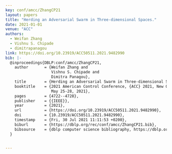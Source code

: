 ```yaml
---
key: conf/amcc/ZhangCP21
layout: papers
title: "Herding an Adversarial Swarm in Three-dimensional Spaces."
date: 2021-01-01
venue: "ACC"
authors:
  - Weifan Zhang
  - Vishnu S. Chipade
  - dimitrapanagou
link: https://doi.org/10.23919/ACC50511.2021.9482990
bib: |-
  @inproceedings{DBLP:conf/amcc/ZhangCP21,
    author       = {Weifan Zhang and
                    Vishnu S. Chipade and
                    Dimitra Panagou},
    title        = {Herding an Adversarial Swarm in Three-dimensional Spaces},
    booktitle    = {2021 American Control Conference, {ACC} 2021, New Orleans, LA, USA,
                    May 25-28, 2021},
    pages        = {4722--4728},
    publisher    = {{IEEE}},
    year         = {2021},
    url          = {https://doi.org/10.23919/ACC50511.2021.9482990},
    doi          = {10.23919/ACC50511.2021.9482990},
    timestamp    = {Fri, 30 Jul 2021 11:11:53 +0200},
    biburl       = {https://dblp.org/rec/conf/amcc/ZhangCP21.bib},
    bibsource    = {dblp computer science bibliography, https://dblp.org}
  }


---
```

